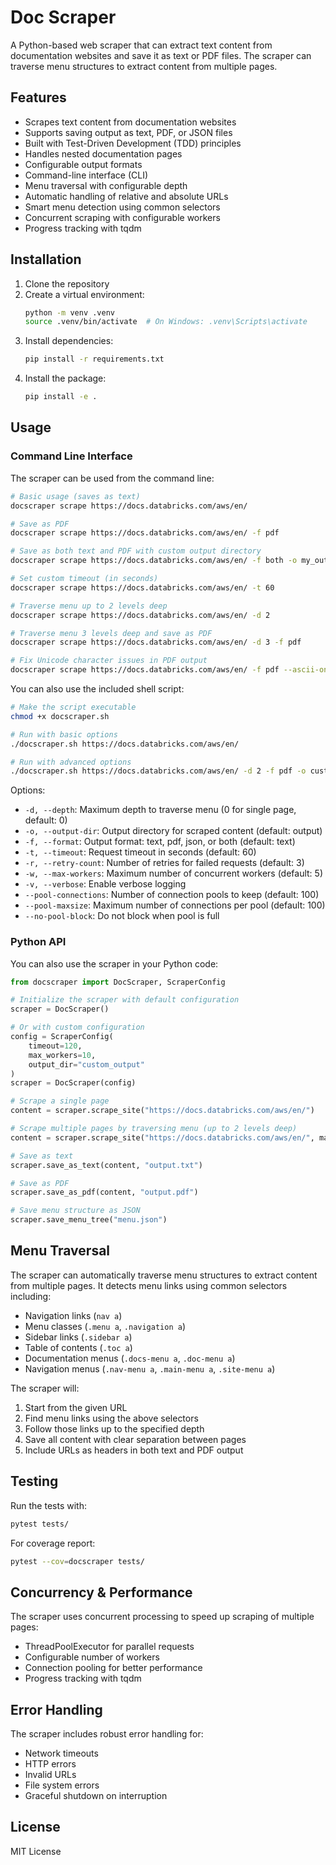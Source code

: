 # Doc Scraper

A Python-based web scraper that can extract text content from documentation websites and save it as text or PDF files. The scraper can traverse menu structures to extract content from multiple pages.

## Features

- Scrapes text content from documentation websites
- Supports saving output as text, PDF, or JSON files
- Built with Test-Driven Development (TDD) principles
- Handles nested documentation pages
- Configurable output formats
- Command-line interface (CLI)
- Menu traversal with configurable depth
- Automatic handling of relative and absolute URLs
- Smart menu detection using common selectors
- Concurrent scraping with configurable workers
- Progress tracking with tqdm

## Installation

1. Clone the repository
2. Create a virtual environment:
   ```bash
   python -m venv .venv
   source .venv/bin/activate  # On Windows: .venv\Scripts\activate
   ```
3. Install dependencies:
   ```bash
   pip install -r requirements.txt
   ```
4. Install the package:
   ```bash
   pip install -e .
   ```

## Usage

### Command Line Interface

The scraper can be used from the command line:

```bash
# Basic usage (saves as text)
docscraper scrape https://docs.databricks.com/aws/en/

# Save as PDF
docscraper scrape https://docs.databricks.com/aws/en/ -f pdf

# Save as both text and PDF with custom output directory
docscraper scrape https://docs.databricks.com/aws/en/ -f both -o my_output

# Set custom timeout (in seconds)
docscraper scrape https://docs.databricks.com/aws/en/ -t 60

# Traverse menu up to 2 levels deep
docscraper scrape https://docs.databricks.com/aws/en/ -d 2

# Traverse menu 3 levels deep and save as PDF
docscraper scrape https://docs.databricks.com/aws/en/ -d 3 -f pdf

# Fix Unicode character issues in PDF output
docscraper scrape https://docs.databricks.com/aws/en/ -f pdf --ascii-only
```

You can also use the included shell script:

```bash
# Make the script executable
chmod +x docscraper.sh

# Run with basic options
./docscraper.sh https://docs.databricks.com/aws/en/

# Run with advanced options
./docscraper.sh https://docs.databricks.com/aws/en/ -d 2 -f pdf -o custom_output
```

Options:

- `-d, --depth`: Maximum depth to traverse menu (0 for single page, default: 0)
- `-o, --output-dir`: Output directory for scraped content (default: output)
- `-f, --format`: Output format: text, pdf, json, or both (default: text)
- `-t, --timeout`: Request timeout in seconds (default: 60)
- `-r, --retry-count`: Number of retries for failed requests (default: 3)
- `-w, --max-workers`: Maximum number of concurrent workers (default: 5)
- `-v, --verbose`: Enable verbose logging
- `--pool-connections`: Number of connection pools to keep (default: 100)
- `--pool-maxsize`: Maximum number of connections per pool (default: 100)
- `--no-pool-block`: Do not block when pool is full

### Python API

You can also use the scraper in your Python code:

```python
from docscraper import DocScraper, ScraperConfig

# Initialize the scraper with default configuration
scraper = DocScraper()

# Or with custom configuration
config = ScraperConfig(
    timeout=120,
    max_workers=10,
    output_dir="custom_output"
)
scraper = DocScraper(config)

# Scrape a single page
content = scraper.scrape_site("https://docs.databricks.com/aws/en/")

# Scrape multiple pages by traversing menu (up to 2 levels deep)
content = scraper.scrape_site("https://docs.databricks.com/aws/en/", max_depth=2)

# Save as text
scraper.save_as_text(content, "output.txt")

# Save as PDF
scraper.save_as_pdf(content, "output.pdf")

# Save menu structure as JSON
scraper.save_menu_tree("menu.json")
```

## Menu Traversal

The scraper can automatically traverse menu structures to extract content from multiple pages. It detects menu links using common selectors including:

- Navigation links (`nav a`)
- Menu classes (`.menu a`, `.navigation a`)
- Sidebar links (`.sidebar a`)
- Table of contents (`.toc a`)
- Documentation menus (`.docs-menu a`, `.doc-menu a`)
- Navigation menus (`.nav-menu a`, `.main-menu a`, `.site-menu a`)

The scraper will:

1. Start from the given URL
2. Find menu links using the above selectors
3. Follow those links up to the specified depth
4. Save all content with clear separation between pages
5. Include URLs as headers in both text and PDF output

## Testing

Run the tests with:

```bash
pytest tests/
```

For coverage report:

```bash
pytest --cov=docscraper tests/
```

## Concurrency & Performance

The scraper uses concurrent processing to speed up scraping of multiple pages:

- ThreadPoolExecutor for parallel requests
- Configurable number of workers
- Connection pooling for better performance
- Progress tracking with tqdm

## Error Handling

The scraper includes robust error handling for:

- Network timeouts
- HTTP errors
- Invalid URLs
- File system errors
- Graceful shutdown on interruption

## License

MIT License
